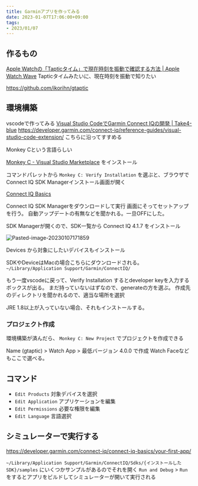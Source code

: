 ```yaml
---
title: Garminアプリを作ってみる
date: 2023-01-07T17:06:00+09:00
tags:
- 2023/01/07
---
```


## 作るもの

[Apple Watchの「Tapticタイム」で現在時刻を振動で確認する方法 | Apple Watch Wave](https://www.ipodwave.com/applewatch/howto/taptic_time.html)
Tapticタイムみたいに、現在時刻を振動で知りたい

https://github.com/ikorihn/gtaptic

## 環境構築

vscodeで作ってみる
[Visual Studio CodeでGarmin Connect IQの開発 | Take4-blue](https://take4-blue.com/program/garmin/visual-studio-code%E3%81%A7garmin-connect-iq%E3%81%AE%E9%96%8B%E7%99%BA/)
https://developer.garmin.com/connect-iq/reference-guides/visual-studio-code-extension/
こちらに沿ってすすめる

Monkey Cという言語らしい

[Monkey C - Visual Studio Marketplace](https://marketplace.visualstudio.com/items?itemName=garmin.monkey-c) をインストール

コマンドパレットから `Monkey C: Verify Installation` を選ぶと、ブラウザでConnect IQ SDK Managerインストール画面が開く

[Connect IQ Basics](https://developer.garmin.com/connect-iq/connect-iq-basics/getting-started/)

Connect IQ SDK Managerをダウンロードして実行
画面にそってセットアップを行う。
自動アップデートの有無などを聞かれる。一旦OFFにした。

SDK Managerが開くので、SDK一覧から Connect IQ 4.1.7 をインストール

![Pasted-image-20230107171859](note/Pasted-image-20230107171859.png)

Devices から対象にしたいデバイスもインストール

SDKやDeviceはMacの場合こちらにダウンロードされる。
`~/Library/Application Support/Garmin/ConnectIQ/`

もう一度vscodeに戻って、Verify Installation するとdeveloper keyを入力するボックスが出る。
まだ持っていないはずなので、generateの方を選ぶ。
作成先のディレクトリを聞かれるので、適当な場所を選択

JRE 1.8以上が入っていない場合、それもインストールする。

### プロジェクト作成

環境構築が済んだら、 `Monkey C: New Project` でプロジェクトを作成できる

Name (gtaptic) > Watch App > 最低バージョン 4.0.0 で作成
Watch Faceなどもここで選べる。

## コマンド

* `Edit Products` 対象デバイスを選択
* `Edit Application` アプリケーションを編集
* `Edit Permissions` 必要な権限を編集
* `Edit Language` 言語選択

## シミュレーターで実行する

https://developer.garmin.com/connect-iq/connect-iq-basics/your-first-app/

`~/Library/Application Support/Garmin/ConnectIQ/Sdks/{インストールしたSDK}/samples` にいくつかサンプルがあるのでそれを開く
`Run and Debug` > `Run` をするとアプリをビルドしてシミュレーターが開いて実行される
